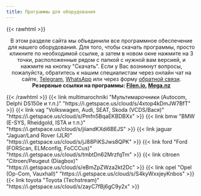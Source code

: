 ```yaml
---
title: Программы для оборудования
---
```


{{< rawhtml >}}<p align="center">В этом разделе сайта мы объединили все программное обеспечение для нашего оборудования. Для того, чтобы скачать программы, просто кликните по необходимой ссылке, а затем в новом окне нажмите на 3 точки, расположенные рядом с папкой с нужной вам версией, и нажмите на кнопку "Скачать". Если у Вас возникнут вопросы, пожалуйста, обратитесь к нашим специалистам через онлайн чат на сайте, <a href="https://t.me/smartdiag_robot" target="_blank">Telegram</a>, <a href="https://wa.me/message/XVMV4LKBTXB4E1" target="_blank">WhatsApp</a> или через форму <a href="/feedback">обратной связи</a>.<br><b>Резервные ссылки на программы: <a href="https://drive.filen.io/f/bb96905e-c6a0-4f83-8f55-d5c268aa116a#x1gwdM2zdTX4tDdzu06ekEi4szQpvGAj" target="_blank">Filen.io</a>, <a href="https://mega.nz/folder/N8BGBBRC#F4YYgKdUlFZmL2UGqfgK-Q" target="_blank">Mega.nz</a></b></p>
</section>
<section class="flex flex-col flex-wrap min-w-full mt-4 sm:min-w-0">
{{< /rawhtml >}}
{{< link multimarochniki "Мультимарочники (Autocom, Delphi DS150e и т.п.)" "https://i.getspace.us/cloud/s/4xtop4kDmJW7BfT" >}}
{{< link vag "Volkswagen, Audi, SEAT, Skoda (VCDS/Вася)" "https://i.getspace.us/cloud/s/Pmfn5BqaEKBDBXx" >}}
{{< link bmw "BMW (E-SYS, Rheidgold, ISTA и т.п.)" "https://i.getspace.us/cloud/s/jiiandKXdi6BEJS" >}}
{{< link jaguar "Jaguar/Land Rover (JLR)" "https://i.getspace.us/cloud/s/jJ88PiKSJws8QPK" >}}
{{< link ford "Ford (FORScan, ELMconfig, FoCCCus)" "https://i.getspace.us/cloud/s/tmbtDn62MrzfqTm" >}}
{{< link citroen "Citroen/Peugeut (Diagbox)" "https://i.getspace.us/cloud/s/eBmZpZWza2kt2Dc" >}}
{{< link opel "Opel (Op-Com, Vauxhall)" "https://i.getspace.us/cloud/s/S4kyWxxjeyKnbos" >}}
{{< link toyota "Toyota (Techstream)" "https://i.getspace.us/cloud/s/zayC7fBj6gC9y2x" >}}

